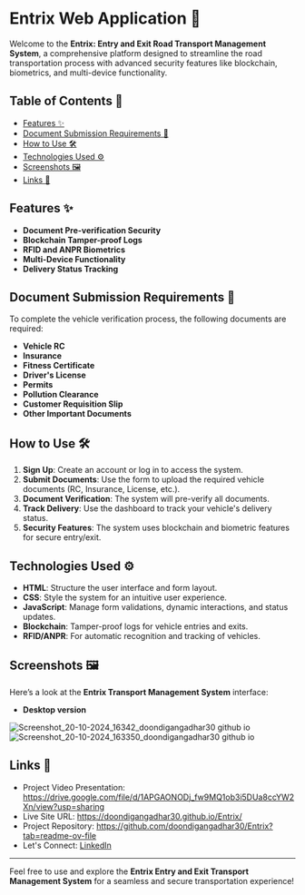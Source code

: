 # Entrix Web Application 🚚

Welcome to the **Entrix: Entry and Exit Road Transport Management System**, a comprehensive platform designed to streamline the road transportation process with advanced security features like blockchain, biometrics, and multi-device functionality.

## Table of Contents 📖
- [Features ✨](#features-)
- [Document Submission Requirements 📑](#document-submission-requirements-)
- [How to Use 🛠️](#how-to-use-)
- [Technologies Used ⚙️](#technologies-used-)
- [Screenshots 🖼️](#screenshots-)
- [Links 📌](#links-)

## Features ✨

- **Document Pre-verification Security**
- **Blockchain Tamper-proof Logs**
- **RFID and ANPR Biometrics**
- **Multi-Device Functionality**
- **Delivery Status Tracking**
  
## Document Submission Requirements 📑

To complete the vehicle verification process, the following documents are required:
- **Vehicle RC**
- **Insurance**
- **Fitness Certificate**
- **Driver's License**
- **Permits**
- **Pollution Clearance**
- **Customer Requisition Slip**
- **Other Important Documents**

## How to Use 🛠️

1. **Sign Up**: Create an account or log in to access the system.
2. **Submit Documents**: Use the form to upload the required vehicle documents (RC, Insurance, License, etc.).
3. **Document Verification**: The system will pre-verify all documents.
4. **Track Delivery**: Use the dashboard to track your vehicle's delivery status.
5. **Security Features**: The system uses blockchain and biometric features for secure entry/exit.

## Technologies Used ⚙️

- **HTML**: Structure the user interface and form layout.
- **CSS**: Style the system for an intuitive user experience.
- **JavaScript**: Manage form validations, dynamic interactions, and status updates.
- **Blockchain**: Tamper-proof logs for vehicle entries and exits.
- **RFID/ANPR**: For automatic recognition and tracking of vehicles.

## Screenshots 🖼️

Here’s a look at the **Entrix Transport Management System** interface:
- **Desktop version**
  
![Screenshot_20-10-2024_16342_doondigangadhar30 github io](https://github.com/user-attachments/assets/181f797f-1cda-4a5e-961b-a4dbd6b31df0)
![Screenshot_20-10-2024_163350_doondigangadhar30 github io](https://github.com/user-attachments/assets/541d7986-2ffc-4ee1-9455-95d4075d82e0)


## Links 📌

- Project Video Presentation: https://drive.google.com/file/d/1APGAONODj_fw9MQ1ob3i5DUa8ccYW2Xn/view?usp=sharing
- Live Site URL:  https://doondigangadhar30.github.io/Entrix/
- Project Repository: https://github.com/doondigangadhar30/Entrix?tab=readme-ov-file
- Let's Connect: [LinkedIn](https://www.linkedin.com/in/doondi)

---

Feel free to use and explore the **Entrix Entry and Exit Transport Management System** for a seamless and secure transportation experience!

 
